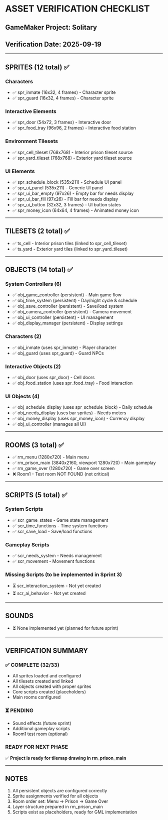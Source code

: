 # ASSET VERIFICATION CHECKLIST
## GameMaker Project: Solitary
## Verification Date: 2025-09-19

---

## SPRITES (12 total) ✅
### Characters
- ✅ spr_inmate (16x32, 4 frames) - Character sprite
- ✅ spr_guard (16x32, 4 frames) - Character sprite

### Interactive Elements
- ✅ spr_door (54x72, 3 frames) - Interactive door
- ✅ spr_food_tray (96x96, 2 frames) - Interactive food station

### Environment Tilesets
- ✅ spr_cell_tileset (768x768) - Interior prison tileset source
- ✅ spr_yard_tileset (768x768) - Exterior yard tileset source

### UI Elements
- ✅ spr_schedule_block (535x211) - Schedule UI panel
- ✅ spr_ui_panel (535x211) - Generic UI panel
- ✅ spr_ui_bar_empty (97x26) - Empty bar for needs display
- ✅ spr_ui_bar_fill (97x26) - Fill bar for needs display
- ✅ spr_ui_button (32x32, 3 frames) - UI button states
- ✅ spr_money_icon (64x64, 4 frames) - Animated money icon

---

## TILESETS (2 total) ✅
- ✅ ts_cell - Interior prison tiles (linked to spr_cell_tileset)
- ✅ ts_yard - Exterior yard tiles (linked to spr_yard_tileset)

---

## OBJECTS (14 total) ✅

### System Controllers (6)
- ✅ obj_game_controller (persistent) - Main game flow
- ✅ obj_time_system (persistent) - Day/night cycle & schedule
- ✅ obj_save_controller (persistent) - Save/load system
- ✅ obj_camera_controller (persistent) - Camera movement
- ✅ obj_ui_controller (persistent) - UI management
- ✅ obj_display_manager (persistent) - Display settings

### Characters (2)
- ✅ obj_inmate (uses spr_inmate) - Player character
- ✅ obj_guard (uses spr_guard) - Guard NPCs

### Interactive Objects (2)
- ✅ obj_door (uses spr_door) - Cell doors
- ✅ obj_food_station (uses spr_food_tray) - Food interaction

### UI Objects (4)
- ✅ obj_schedule_display (uses spr_schedule_block) - Daily schedule
- ✅ obj_needs_display (uses bar sprites) - Needs meters
- ✅ obj_money_display (uses spr_money_icon) - Currency display
- ✅ obj_ui_controller (manages all UI)

---

## ROOMS (3 total) ✅
- ✅ rm_menu (1280x720) - Main menu
- ✅ rm_prison_main (3840x2160, viewport 1280x720) - Main gameplay
- ✅ rm_game_over (1280x720) - Game over screen
- ❌ Room1 - Test room NOT FOUND (not critical)

---

## SCRIPTS (5 total) ✅
### System Scripts
- ✅ scr_game_states - Game state management
- ✅ scr_time_functions - Time system functions
- ✅ scr_save_load - Save/load functions

### Gameplay Scripts
- ✅ scr_needs_system - Needs management
- ✅ scr_movement - Movement functions

### Missing Scripts (to be implemented in Sprint 3)
- ⏳ scr_interaction_system - Not yet created
- ⏳ scr_ai_behavior - Not yet created

---

## SOUNDS
- ⏳ None implemented yet (planned for future sprint)

---

## VERIFICATION SUMMARY

### ✅ COMPLETE (32/33)
- All sprites loaded and configured
- All tilesets created and linked
- All objects created with proper sprites
- Core scripts created (placeholders)
- Main rooms configured

### ⏳ PENDING
- Sound effects (future sprint)
- Additional gameplay scripts
- Room1 test room (optional)

### READY FOR NEXT PHASE
✅ **Project is ready for tilemap drawing in rm_prison_main**

---

## NOTES
1. All persistent objects are configured correctly
2. Sprite assignments verified for all objects
3. Room order set: Menu → Prison → Game Over
4. Layer structure prepared in rm_prison_main
5. Scripts exist as placeholders, ready for GML implementation